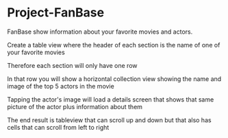 # Project-FanBase
FanBase show information about your favorite movies and actors.

Create a table view where the header of each section is the name of one of your favorite movies

Therefore each section will only have one row

In that row you will show a horizontal collection view showing the name and image of the top 5 actors in the movie

Tapping the actor's image will load a details screen that shows that same picture of the actor plus information about them

The end result is tableview that can scroll up and down but that also has cells that can scroll from left to right
